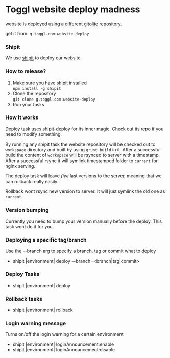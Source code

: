 # Toggl website deploy madness

website is deployed using a different gitolite repository.

get it from: `g.toggl.com:website-deploy`

### Shipit

We use [shipit](https://github.com/shipitjs/shipit) to deploy our website.  

### How to release?

1. Make sure you have shipit installed  
`npm install -g shipit`
2. Clone the repository  
`git clone g.toggl.com:website-deploy`
3. Run your tasks

### How it works

Deploy task uses [shipit-deploy](https://github.com/shipitjs/shipit-deploy) for its inner magic. Check out its repo if you need to modify something.

By running any shipit task the website repository will be checked out to `workspace` directory and built by using `grunt build` in it. After a successful build the content of `workspace` will be rsynced to server with a timestamp. After a successful rsync it will symlink timestamped folder to `current` for nginx serving.

The deploy task will leave *five* last versions to the server, meaning that we can rollback really easily.

Rollback wont rsync new version to server. It will just symlink the old one as `current`.

### Version bumping

Currently you need to bump your version manually before the deploy. This task wont do it for you.

### Deploying a specific tag/branch

Use the --branch arg to specify a branch, tag or commit what to deploy  

* shipit |environment| deploy --branch=<branch|tag|commit>  

### Deploy Tasks

* shipit |environment| deploy 

### Rollback tasks

* shipit |environment| rollback

### Login warning message

Turns on/off the login warning for a certain environment

* shipit |environment| loginAnnouncement:enable
* shipit |environment| loginAnnouncement:disable
